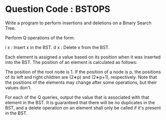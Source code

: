 # Question Code : BSTOPS

Write a program to perform insertions and deletions on a Binary Search Tree.

Perform Q operations of the form:

i x : Insert x in the BST.
d x : Delete x from the BST.

Each element is assigned a value based on its position when it was inserted into the BST. The position of an element is calculated as follows:

The position of the root node is 1.
If the position of a node is p, the positions of its left and right children are (2∗p) and (2∗p+1), respectively.
Note that the positions of the elements may change after some operations, but their values don't.

For each of the Q queries, output the value that is associated with that element in the BST. It is guaranteed that there will be no duplicates in the BST, and a delete operation on an element shall only be called if it's present in the BST.
